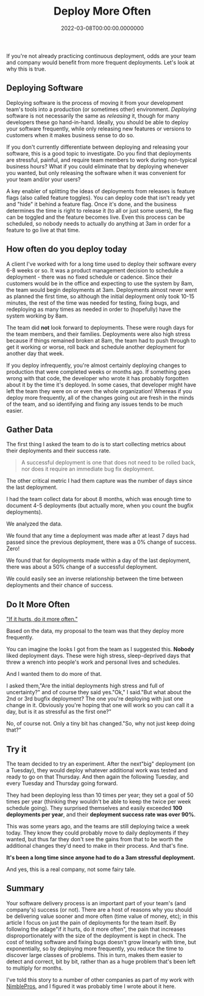 ﻿---
title: Deploy More Often
date: "2022-03-08T00:00:00.0000000"
description: If you're not already practicing continuous deployment, odds are your team and company would benefit from more frequent deployments.
featuredImage: /img/deploy-more-often.png
---

If you're not already practicing continuous deployment, odds are your team and company would benefit from more frequent deployments. Let's look at why this is true.

## Deploying Software

Deploying software is the process of moving it from your development team's tools into a production (or sometimes other) environment. *Deploying* software is not necessarily the same as *releasing* it, though for many developers these go hand-in-hand. Ideally, you should be able to deploy your software frequently, while only releasing new features or versions to customers when it makes business sense to do so.

If you don't currently differentiate between deploying and releasing your software, this is a good topic to investigate. Do you find that deployments are stressful, painful, and require team members to work during non-typical business hours? What if you could eliminate that by deploying whenever you wanted, but only releasing the software when it was convenient for your team and/or your users?

A key enabler of splitting the ideas of deployments from releases is feature flags (also called feature toggles). You can deploy code that isn't ready yet and "hide" it behind a feature flag. Once it's done, and the business determines the time is right to release it (to all or just some users), the flag can be toggled and the feature becomes live. Even this process can be scheduled, so nobody needs to actually do anything at 3am in order for a feature to go live at that time.

## How often do you deploy today

A client I've worked with for a long time used to deploy their software every 6-8 weeks or so. It was a product management decision to schedule a deployment - there was no fixed schedule or cadence. Since their customers would be in the office and expecting to use the system by 8am, the team would begin deployments at 3am. Deployments almost never went as planned the first time, so although the initial deployment only took 10-15 minutes, the rest of the time was needed for testing, fixing bugs, and redeploying as many times as needed in order to (hopefully) have the system working by 8am.

The team did **not** look forward to deployments. These were rough days for the team members, and their families. Deployments were also high stress because if things remained broken at 8am, the team had to push through to get it working or worse, roll back and schedule another deployment for another day that week.

If you deploy infrequently, you're almost certainly deploying changes to production that were completed weeks or months ago. If something goes wrong with that code, the developer who wrote it has probably forgotten about it by the time it's deployed. In some cases, that developer might have left the team they were on or even the whole organization! Whereas if you deploy more frequently, all of the changes going out are fresh in the minds of the team, and so identifying and fixing any issues tends to be much easier.

## Gather Data

The first thing I asked the team to do is to start collecting metrics about their deployments and their success rate.

> A successful deployment is one that does not need to be rolled back, nor does it require an immediate bug fix deployment.

The other critical metric I had them capture was the number of days since the last deployment.

I had the team collect data for about 8 months, which was enough time to document 4-5 deployments (but actually more, when you count the bugfix deployments).

We analyzed the data.

We found that any time a deployment was made after at least 7 days had passed since the previous deployment, there was a 0% change of success. Zero!

We found that for deployments made within a day of the last deployment, there was about a 50% change of a successful deployment.

We could easily see an inverse relationship between the time between deployments and their chance of success.

## Do It More Often

["If it hurts, do it more often."](https://weeklydevtips.com/episodes/040)

Based on the data, my proposal to the team was that they deploy more frequently.

You can imagine the looks I got from the team as I suggested this. **Nobody** liked deployment days. These were high stress, sleep-deprived days that threw a wrench into people's work and personal lives and schedules.

And I wanted them to do more of that.

I asked them,"Are the initial deployments high stress and full of uncertainty?" and of course they said yes."Ok," I said."But what about the 2nd or 3rd bugfix deployment? The one you're deploying with just one change in it. Obviously you're hoping that one will work so you can call it a day, but is it as stressful as the first one?"

No, of course not. Only a tiny bit has changed."So, why not just keep doing that?"

## Try it

The team decided to try an experiment. After the next"big" deployment (on a Tuesday), they would deploy whatever additional work was tested and ready to go on that Thursday. And then again the following Tuesday, and every Tuesday and Thursday going forward.

They had been deploying less than 10 times per year; they set a goal of 50 times per year (thinking they wouldn't be able to keep the twice per week schedule going). They surprised themselves and easily exceeded **100 deployments per year**, and their **deployment success rate was over 90%**.

This was some years ago, and the teams are still deploying twice a week today. They know they could probably move to daily deployments if they wanted, but thus far they don't see the gains from that to be worth the additional changes they'd need to make in their process. And that's fine.

**It's been a long time since anyone had to do a 3am stressful deployment.**

And yes, this is a real company, not some fairy tale.

## Summary

Your software delivery process is an important part of your team's (and company's) success (or not). There are a host of reasons why you should be delivering value sooner and more often (time value of money, etc); in this article I focus on just the pain of deployments for the team itself. By following the adage"if it hurts, do it more often", the pain that increases disproportionately with the size of the deployment is kept in check. The cost of testing software and fixing bugs doesn't grow linearly with time, but exponentially, so by deploying more frequently, you reduce the time to discover large classes of problems. This in turn, makes them easier to detect and correct, bit by bit, rather than as a huge problem that's been left to multiply for months.

I've told this story to a number of other companies as part of my work with [NimblePros](https://nimblepros.com), and I figured it was probably time I wrote about it here.


